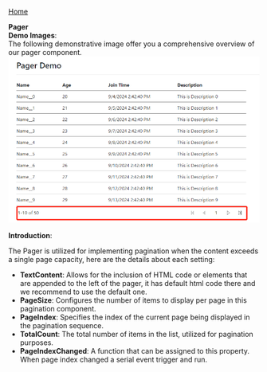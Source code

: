 [Home](https://github.com/FreedomOnes82/MagicPropsBlazorComponents/blob/main/README.md)     

**Pager**    
**Demo Images**:  
The following demonstrative image offer you a comprehensive overview of our pager component.    
![Pager](pager.png)  

**Introduction**:  

 The Pager is utilized for implementing pagination when the content exceeds a single page capacity, here are the details about each setting:  
 * **TextContent**: Allows for the inclusion of HTML code or elements that are appended to the left of the pager, it has default html code there and we recommend to use the default one.
 * **PageSize**: Configures the number of items to display per page in this pagination component.
 * **PageIndex**: Specifies the index of the current page being displayed in the pagination sequence.
 * **TotalCount**: The total number of items in the list, utilized for pagination purposes.
 * **PageIndexChanged**: A function that can be assigned to this property. When page index changed a serial event trigger and run.
